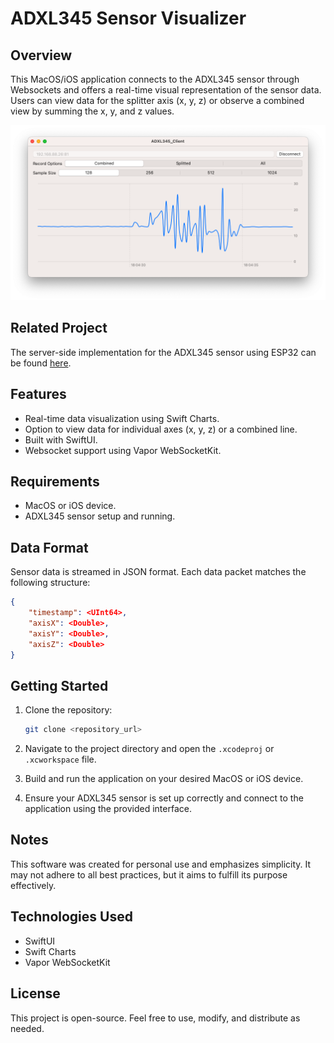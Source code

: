 # ADXL345 Sensor Visualizer

## Overview
This MacOS/iOS application connects to the ADXL345 sensor through Websockets and offers a real-time visual representation of the sensor data. Users can view data for the splitter axis (x, y, z) or observe a combined view by summing the x, y, and z values.

![Screenshot of the Application](screenshots/1.png)

## Related Project
The server-side implementation for the ADXL345 sensor using ESP32 can be found [here](https://github.com/RobertKoval/ADXL345_ESP32_Server).

## Features
- Real-time data visualization using Swift Charts.
- Option to view data for individual axes (x, y, z) or a combined line.
- Built with SwiftUI.
- Websocket support using Vapor WebSocketKit.

## Requirements
- MacOS or iOS device.
- ADXL345 sensor setup and running.

## Data Format
Sensor data is streamed in JSON format. Each data packet matches the following structure:

```json
{
    "timestamp": <UInt64>,
    "axisX": <Double>,
    "axisY": <Double>,
    "axisZ": <Double>
}
```

## Getting Started
1. Clone the repository:
   ```bash
   git clone <repository_url>
   ```

2. Navigate to the project directory and open the `.xcodeproj` or `.xcworkspace` file.

3. Build and run the application on your desired MacOS or iOS device.

4. Ensure your ADXL345 sensor is set up correctly and connect to the application using the provided interface.

## Notes
This software was created for personal use and emphasizes simplicity. It may not adhere to all best practices, but it aims to fulfill its purpose effectively.

## Technologies Used
- SwiftUI
- Swift Charts
- Vapor WebSocketKit

## License
This project is open-source. Feel free to use, modify, and distribute as needed.
